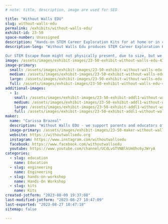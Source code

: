 ```yaml
---
# note: title, description, image are used for SEO

title: "Without Walls EDU"
slug: without-walls-edu
permalink: /exhibits/without-walls-edu/
exhibit-id: 23-50
space-number: Unassigned
description: "Hands-on STEM Career Exploration Kits for at home or in classroom and STEM Escape Rooms for schools."
description-long: "Without Walls Edu produces STEM Career Exploration Kits, specially designed to inspire young minds and ignite a passion for science, technology, engineering, and mathematics. Each kit is brimming with exciting hands-on activities, real-world applications, and interactive components that bring STEM careers to life. The aim is to provide children with a comprehensive understanding of various STEM careers, opening up possibilities they might not have considered before. These kits serve as a bridge between education and the real world, encouraging children to explore, ask questions, and make connections. 

Our STEM Escape Room might not physically present, due to size, but we will be able to showcase features of this immersive hands-on engaging experience the connects STEM to its real-life applications."
image: /assets/images/exhibit-images/23-50-exhibit-without-walls-edu-43-wow-logo-2-9739-large.png
image-primary: 
  small: /assets/images/exhibit-images/23-50-exhibit-without-walls-edu-43-wow-logo-2-9739-small.png
  medium: /assets/images/exhibit-images/23-50-exhibit-without-walls-edu-43-wow-logo-2-9739-medium.png
  large: /assets/images/exhibit-images/23-50-exhibit-without-walls-edu-43-wow-logo-2-9739-large.png
  full: /assets/images/exhibit-images/23-50-exhibit-without-walls-edu-43-wow-logo-2-9739-full.png
additional-images: 
  - 1:
    small: /assets/images/exhibit-images/23-50-exhibit-addl1-without-walls-edu-mascot-logo-small.jpg
    medium: /assets/images/exhibit-images/23-50-exhibit-addl1-without-walls-edu-mascot-logo-medium.jpg
    large: /assets/images/exhibit-images/23-50-exhibit-addl1-without-walls-edu-mascot-logo-large.jpg
    full: /assets/images/exhibit-images/23-50-exhibit-addl1-without-walls-edu-mascot-logo-full.jpg
maker: 
  name: "Carissa Brazeal"
  description: "Without Walls EDU - we support parents and educators of 7-13 year olds to explore different STEM careers through hands-on exploration."
  image-primary: /assets/images/exhibit-images/23-50-maker-without-walls-edu-wow-logo-2-medium.png
  website: https://withoutwallsedu.org
  instagram: https://www.instagram.com/withoutwallsedu
  facebook: https://www.facebook.com/withoutwallsedu
  youtube: https://www.youtube.com/channel/UCdLvGTVNBlkUmUhc6yJWryA
categories: 
  - slug: education
    name: Education
  - slug: engineering
    name: Engineering
  - slug: hands-on-workshop
    name: Hands-On Workshop
  - slug: kits
    name: Kits
created-jotform: "2023-08-09 19:37:08"
last-modified-jotform: "2023-08-27 10:47:09"
last-exported: "2023-08-27 10:47:18"
sitemap: false

---
```

